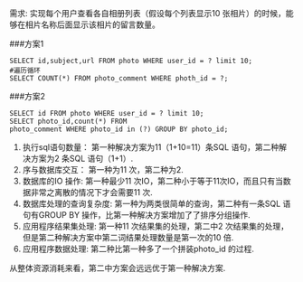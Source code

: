 需求: 实现每个用户查看各自相册列表（假设每个列表显示10 张相片）的时候，能够在相片名称后面显示该相片的留言数量。

###方案1
```
SELECT id,subject,url FROM photo WHERE user_id = ? limit 10;
#遍历循环
SELECT COUNT(*) FROM photo_comment WHERE photh_id = ?;
```

###方案2
```
SELECT id FROM photo WHERE user_id = ? limit 10;
SELECT photo_id,count(*) FROM
photo_comment WHERE photo_id in (?) GROUP BY photo_id;
```

1) 执行sql语句数量：
第一种解决方案为11（1+10=11）条SQL 语句，第二种解决方案为2 条SQL 语句（1+1）.
2) 序与数据库交互：
第一种为11 次，第二种为2.
3) 数据库的IO 操作:
第一种最少11 次IO，第二种小于等于11次IO，而且只有当数据非常之离散的情况下才会需要11 次.
4) 数据库处理的查询复杂度:
第一种为两类很简单的查询，第二种有一条SQL 语句有GROUP BY 操作，比第一种解决方案增加了了排序分组操作.
5) 应用程序结果集处理:
第一种11 次结果集的处理，第二中2 次结果集的处理，但是第二种解决方案中第二词结果处理数量是第一次的10 倍.
6) 应用程序数据处理:
第二种比第一种多了一个拼装photo_id 的过程.

从整体资源消耗来看，第二中方案会远远优于第一种解决方案.
